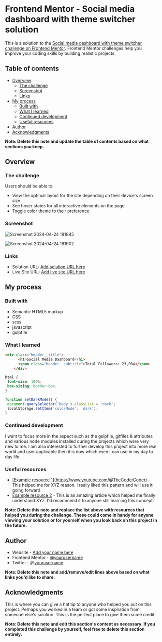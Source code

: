 # Frontend Mentor - Social media dashboard with theme switcher solution

This is a solution to the [Social media dashboard with theme switcher challenge on Frontend Mentor](https://www.frontendmentor.io/challenges/social-media-dashboard-with-theme-switcher-6oY8ozp_H). Frontend Mentor challenges help you improve your coding skills by building realistic projects. 

## Table of contents

- [Overview](#overview)
  - [The challenge](#the-challenge)
  - [Screenshot](#screenshot)
  - [Links](#links)
- [My process](#my-process)
  - [Built with](#built-with)
  - [What I learned](#what-i-learned)
  - [Continued development](#continued-development)
  - [Useful resources](#useful-resources)
- [Author](#author)
- [Acknowledgments](#acknowledgments)

**Note: Delete this note and update the table of contents based on what sections you keep.**

## Overview

### The challenge

Users should be able to:

- View the optimal layout for the site depending on their device's screen size
- See hover states for all interactive elements on the page
- Toggle color theme to their preference

### Screenshot

![Screenshot 2024-04-24 181845](https://github.com/SushantLimbu/Social-Media-Dashboard/assets/152957532/c3ad30d9-88e1-4c80-b55c-40b4fdb377e5)

![Screenshot 2024-04-24 181902](https://github.com/SushantLimbu/Social-Media-Dashboard/assets/152957532/c08f4b4e-ed2f-4309-8f66-1848e7ba6697)

### Links

- Solution URL: [Add solution URL here](https://your-solution-url.com)
- Live Site URL: [Add live site URL here](https://your-live-site-url.com)

## My process

### Built with

- Semantic HTML5 markup
- CSS
- scss
- javascript
- gulpfile


### What I learned

```html
<div class="header__title">
      <h1>Social Media Dashboard</h1>
      <span class="header__subtitle">Total Followers: 23,004</span>
    </div>
```
```css
html {
 font-size: 100%;
 box-sizing: border-box;
}
```
```js
function setDarkMode() {
 document.querySelector('body').classList = "dark";
 localStorage.setItem('colorMode', 'dark');
}
```

### Continued development

I want to focus more in the aspect such as the gulpfile, gitfiles & attributes and various node modules installed during the projects which were very new to me. I am also interested to further develop this project into more real world and user applicable then it is now which even I can use in my day to day life. 

### Useful resources

- [[Example resource 1](https://www.example.com)](https://www.youtube.com/@TheCoderCoder) - This helped me for XYZ reason. I really liked this pattern and will use it going forward.
- [Example resource 2](https://www.example.com) - This is an amazing article which helped me finally understand XYZ. I'd recommend it to anyone still learning this concept.

**Note: Delete this note and replace the list above with resources that helped you during the challenge. These could come in handy for anyone viewing your solution or for yourself when you look back on this project in the future.**

## Author

- Website - [Add your name here](https://www.your-site.com)
- Frontend Mentor - [@yourusername](https://www.frontendmentor.io/profile/yourusername)
- Twitter - [@yourusername](https://www.twitter.com/yourusername)

**Note: Delete this note and add/remove/edit lines above based on what links you'd like to share.**

## Acknowledgments

This is where you can give a hat tip to anyone who helped you out on this project. Perhaps you worked in a team or got some inspiration from someone else's solution. This is the perfect place to give them some credit.

**Note: Delete this note and edit this section's content as necessary. If you completed this challenge by yourself, feel free to delete this section entirely.**
